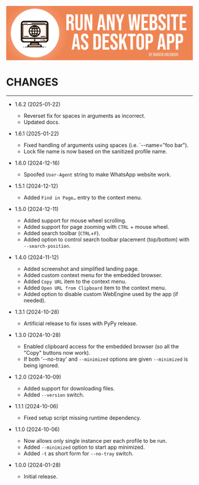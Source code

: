 ![WebApp](docs/logo.png)

# CHANGES

---

* 1.6.2 (2025-01-22)
  * Reverset fix for spaces in arguments as incorrect.
  * Updated docs.

* 1.6.1 (2025-01-22)
  * Fixed handling of arguments using spaces (i.e. `--name="foo bar").
  * Lock file name is now based on the sanitized profile name.

* 1.6.0 (2024-12-16)
  * Spoofed `User-Agent` string to make WhatsApp website work.

* 1.5.1 (2024-12-12)
  * Added `Find in Page…` entry to the context menu.

* 1.5.0 (2024-12-11)
  * Added support for mouse wheel scrolling.
  * Added support for page zooming with `CTRL` + mouse wheel.
  * Added search toolbar (`CTRL`+`F`).
  * Added option to control search toolbar placement (top/bottom) with `--search-position`.

* 1.4.0 (2024-11-12)
  * Added screenshot and simplified landing page.
  * Added custom context menu for the embedded browser.
  * Added `Copy URL` item to the context menu.
  * Added `Open URL from Clipboard` item to the context menu.
  * Added option to disable custom WebEngine used by the app (if needed).

* 1.3.1 (2024-10-28)
  * Artificial release to fix isses with PyPy release.

* 1.3.0 (2024-10-28)
  * Enabled clipboard access for the embedded browser (so all the "Copy" buttons now work).
  * If both '--no-tray' and `--minimized` options are given `--minimized` is being ignored.

* 1.2.0 (2024-10-09)
  * Added support for downloading files.
  * Added `--version` switch.

* 1.1.1 (2024-10-06)
  * Fixed setup script missing runtime dependency.

* 1.1.0 (2024-10-06)
  * Now allows only single instance per each profile to be run.
  * Added `--minimized` option to start app minimized.
  * Added `-t` as short form for `--no-tray` switch.

* 1.0.0 (2024-01-28)
  * Initial release.
